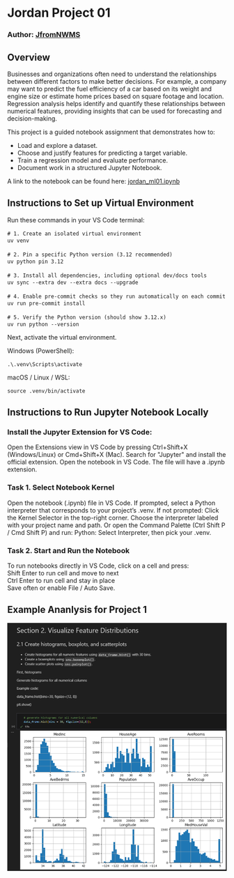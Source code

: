 # Jordan Project 01
### Author:  [JfromNWMS](https://github.com/JfromNWMS)

## Overview
Businesses and organizations often need to understand the relationships between different factors to make better decisions.
For example, a company may want to predict the fuel efficiency of a car based on its weight and engine size or estimate home prices based on square footage and location.
Regression analysis helps identify and quantify these relationships between numerical features, providing insights that can be used for forecasting and decision-making.

This project is a guided notebook assignment that demonstrates how to:
- Load and explore a dataset.
- Choose and justify features for predicting a target variable.
- Train a regression model and evaluate performance.
- Document work in a structured Jupyter Notebook.

A link to the notebook can be found here: [jordan_ml01.ipynb](https://github.com/JfromNWMS/applied-ml-jordan/blob/main/notebooks/project01/jordan_ml01.ipynb)

## Instructions to Set up Virtual Environment

Run these commands in your VS Code terminal:

```shell
# 1. Create an isolated virtual environment
uv venv

# 2. Pin a specific Python version (3.12 recommended)
uv python pin 3.12

# 3. Install all dependencies, including optional dev/docs tools
uv sync --extra dev --extra docs --upgrade

# 4. Enable pre-commit checks so they run automatically on each commit
uv run pre-commit install

# 5. Verify the Python version (should show 3.12.x)
uv run python --version
```

Next, activate the virtual environment.

Windows (PowerShell):

```script
.\.venv\Scripts\activate
```

macOS / Linux / WSL:

```script
source .venv/bin/activate
```

## Instructions to Run Jupyter Notebook Locally

### Install the Jupyter Extension for VS Code:

Open the Extensions view in VS Code by pressing Ctrl+Shift+X (Windows/Linux) or Cmd+Shift+X (Mac).
Search for "Jupyter" and install the official extension.
Open the notebook in VS Code. The file will have a .ipynb extension.

### Task 1. Select Notebook Kernel
Open the notebook (.ipynb) file in VS Code.
If prompted, select a Python interpreter that corresponds to your project’s .venv.
If not prompted:
Click the Kernel Selector in the top-right corner.
Choose the interpreter labeled with your project name and path.
Or open the Command Palette (Ctrl Shift P / Cmd Shift P) and run: Python: Select Interpreter, then pick your .venv.

### Task 2. Start and Run the Notebook
To run notebooks directly in VS Code, click on a cell and press:
<br>Shift Enter to run cell and move to next
<br>Ctrl Enter to run cell and stay in place
<br>Save often or enable File / Auto Save.

## Example Ananlysis for Project 1

![alt text](image.png)